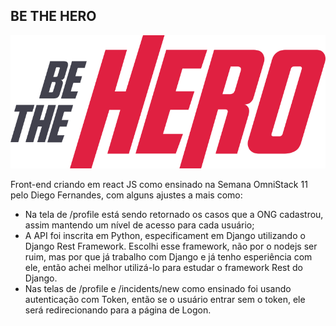 ## BE THE HERO
![enter image description here](https://github.com/HBeserra/OmniStack-11/raw/master/logo.png)


Front-end criando em react JS como ensinado na Semana OmniStack 11 pelo Diego Fernandes, com alguns ajustes a mais como: 
- Na tela de /profile está sendo retornado os casos que a ONG cadastrou, assim mantendo um nível de acesso para cada usuário;
- A API foi inscrita em Python, especificament em Django utilizando o Django Rest Framework. Escolhi esse framework, não por o nodejs ser ruim, mas por que já trabalho com Django e já tenho esperiência com ele, então achei melhor utilizá-lo para estudar o framework Rest do Django.
- Nas telas de /profile e /incidents/new como ensinado foi usando autenticação com Token, então se o usuário entrar sem o token, ele será redirecionando para a página de Logon.
